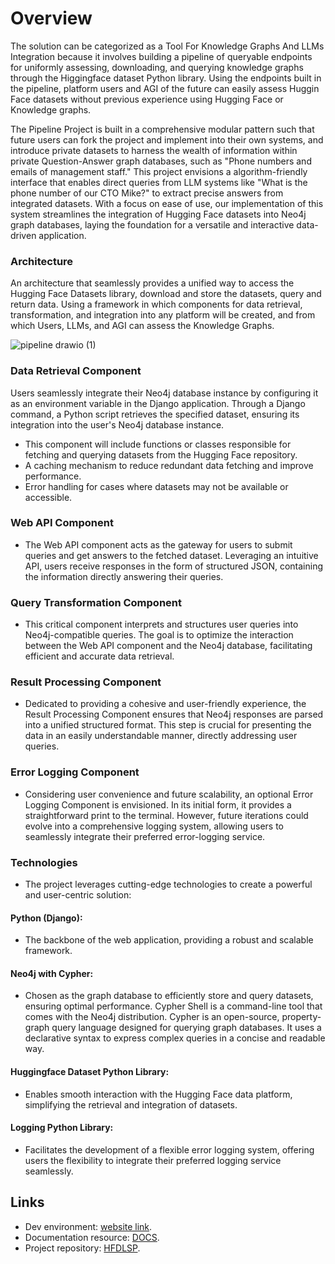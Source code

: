 # Overview

The solution can be categorized as a Tool For Knowledge Graphs And LLMs Integration because it involves building a pipeline of queryable endpoints for uniformly assessing, downloading, and querying knowledge graphs through the Higgingface dataset Python library.
Using the endpoints built in the pipeline, platform users and AGI of the future can easily assess Huggin Face datasets without previous experience using Hugging Face or Knowledge graphs.

The Pipeline Project is built in a comprehensive modular pattern such that future users can fork the project and implement into their own systems, and introduce private datasets to harness the wealth of information within private Question-Answer graph databases, such as "Phone numbers and emails of management staff." This project envisions a algorithm-friendly interface that enables direct queries from LLM systems like "What is the phone number of our CTO Mike?" to extract precise answers from integrated datasets. With a focus on ease of use, our implementation of this system streamlines the integration of Hugging Face datasets into Neo4j graph databases, laying the foundation for a versatile and interactive data-driven application.

### Architecture
An architecture that seamlessly provides a unified way to access the Hugging Face Datasets library, download and store the datasets, query and return data. Using a framework in which components for data retrieval, transformation, and integration into any platform will be created, and from which Users, LLMs, and AGI can assess the Knowledge Graphs.

![pipeline drawio (1)](https://github.com/aitrenches/HFDLSP/assets/97749029/53203130-abd6-49ec-a10c-5b5dabb491f1)

### Data Retrieval Component
Users seamlessly integrate their Neo4j database instance by configuring it as an environment variable in the Django application. Through a Django command, a Python script retrieves the specified dataset, ensuring its integration into the user's Neo4j database instance.

- This component will include functions or classes responsible for fetching and querying datasets from the Hugging Face repository.
- A caching mechanism to reduce redundant data fetching and improve performance.
- Error handling for cases where datasets may not be available or accessible.


### Web API Component
- The Web API component acts as the gateway for users to submit queries and get answers to the fetched dataset. Leveraging an intuitive API, users receive responses in the form of structured JSON, containing the information directly answering their queries.

### Query Transformation Component
- This critical component interprets and structures user queries into Neo4j-compatible queries. The goal is to optimize the interaction between the Web API component and the Neo4j database, facilitating efficient and accurate data retrieval.

### Result Processing Component
- Dedicated to providing a cohesive and user-friendly experience, the Result Processing Component ensures that Neo4j responses are parsed into a unified structured format. This step is crucial for presenting the data in an easily understandable manner, directly addressing user queries.

### Error Logging Component
- Considering user convenience and future scalability, an optional Error Logging Component is envisioned. In its initial form, it provides a straightforward print to the terminal. However, future iterations could evolve into a comprehensive logging system, allowing users to seamlessly integrate their preferred error-logging service.

### Technologies
- The project leverages cutting-edge technologies to create a powerful and user-centric solution:

#### Python (Django):
- The backbone of the web application, providing a robust and scalable framework.

#### Neo4j with Cypher:
- Chosen as the graph database to efficiently store and query datasets, ensuring optimal performance. Cypher Shell is a command-line tool that comes with the Neo4j distribution. Cypher is an open-source, property-graph query language designed for querying graph databases. It uses a declarative syntax to express complex queries in a concise and readable way.

#### Huggingface Dataset Python Library:
- Enables smooth interaction with the Hugging Face data platform, simplifying the retrieval and integration of datasets.

#### Logging Python Library:
- Facilitates the development of a flexible error logging system, offering users the flexibility to integrate their preferred logging service seamlessly.

## Links
- Dev environment: [website link](http://3.143.68.225/).
- Documentation resource: [DOCS](https://aitrenches.github.io/HFDLSP/).
- Project repository: [HFDLSP](https://github.com/aitrenches/HFDLSP).
